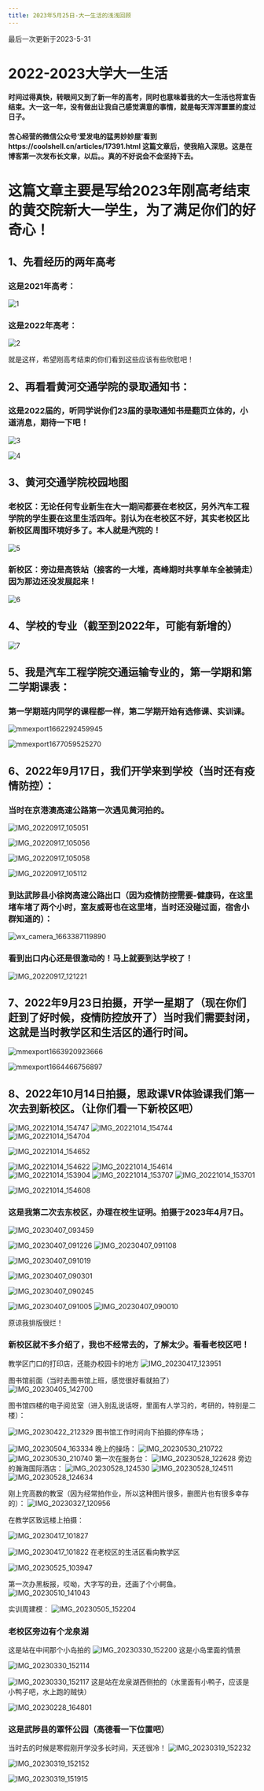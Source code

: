 ```yaml
---
title: 2023年5月25日-大一生活的浅浅回顾
---
```

最后一次更新于2023-5-31

# 2022-2023大学大一生活

#### 时间过得真快，转眼间又到了新一年的高考，同时也意味着我的大一生活也将宣告结束。大一这一年，没有做出让我自己感觉满意的事情，就是每天浑浑噩噩的度过日子。
#### 苦心经营的微信公众号‘爱发电的猛男妙妙屋’看到https://coolshell.cn/articles/17391.html 这篇文章后，使我陷入深思。这是在博客第一次发布长文章，以后。。真的不好说会不会坚持下去。

# 这篇文章主要是写给2023年刚高考结束的黄交院新大一学生，为了满足你们的好奇心！

## 1、先看经历的两年高考

### 这是2021年高考：
![1](https://github.com/humengofchina/mengnanBlog/assets/99729216/b908abf2-153d-401a-ae8c-23b470d227fb)



### 这是2022年高考：

![2](https://github.com/humengofchina/mengnanBlog/assets/99729216/b6ed2a27-52fa-4de6-beea-87f1d77023f3)


就是这样，希望刚高考结束的你们看到这些应该有些欣慰吧！

## 2、再看看黄河交通学院的录取通知书：

### 这是2022届的，听同学说你们23届的录取通知书是翻页立体的，小道消息，期待一下吧！

![3](https://github.com/humengofchina/mengnanBlog/assets/99729216/d67dee77-f53b-48c7-a579-180b1856169f)


![4](https://github.com/humengofchina/mengnanBlog/assets/99729216/682c15e7-a824-49f0-a5e8-0e6498661d49)


## 3、黄河交通学院校园地图

### 老校区：无论任何专业新生在大一期间都要在老校区，另外汽车工程学院的学生要在这里生活四年。别认为在老校区不好，其实老校区比新校区周围环境好多了。本人就是汽院的！


![5](https://github.com/humengofchina/mengnanBlog/assets/99729216/5d9413e5-07ef-4705-9f20-8435dcaca9a3)

### 新校区：旁边是高铁站（接客的一大堆，高峰期时共享单车全被骑走）因为那边还没发展起来！


![6](https://github.com/humengofchina/mengnanBlog/assets/99729216/7601602a-7589-4d2b-98cd-86f020bed509)

## 4、学校的专业（截至到2022年，可能有新增的）

![7](https://github.com/humengofchina/mengnanBlog/assets/99729216/12e3eb01-7ebf-41bd-b769-2d558b8551d8)

## 5、我是汽车工程学院交通运输专业的，第一学期和第二学期课表：
### 第一学期班内同学的课程都一样，第二学期开始有选修课、实训课。

![mmexport1662292459945](https://github.com/humengofchina/mengnanBlog/assets/99729216/68149ef4-418a-4a8f-b040-c6cf7b934faf)

![mmexport1677059525270](https://github.com/humengofchina/mengnanBlog/assets/99729216/df13c737-5513-4229-a358-ae999f2e565e)

## 6、2022年9月17日，我们开学来到学校（当时还有疫情防控）：
### 当时在京港澳高速公路第一次遇见黄河拍的。

![IMG_20220917_105051](https://github.com/humengofchina/mengnanBlog/assets/99729216/4f9d7b68-57f1-4dc3-86f8-cab90df727f2)

![IMG_20220917_105056](https://github.com/humengofchina/mengnanBlog/assets/99729216/6ce70ab1-ecd3-41a0-aac8-069158fa5844)

![IMG_20220917_105058](https://github.com/humengofchina/mengnanBlog/assets/99729216/0d6f1a63-ab57-4c27-958a-4eefea78b56d)

![IMG_20220917_105112](https://github.com/humengofchina/mengnanBlog/assets/99729216/a43b239f-e1f2-4f23-9e52-1dfd9fbb7b1e)

### 到达武陟县小徐岗高速公路出口（因为疫情防控需要-健康码，在这里堵车堵了两个小时，室友威哥也在这里堵，当时还没碰过面，宿舍小群知道的）：

![wx_camera_1663387119890](https://github.com/humengofchina/mengnanBlog/assets/99729216/bb86cfef-6313-4eed-85f2-10ebbf5a127b)

### 看到出口内心还是很激动的！马上就要到达学校了！

![IMG_20220917_121221](https://github.com/humengofchina/mengnanBlog/assets/99729216/082486bf-12ba-4af7-bd91-0ec874efa210)

## 7、2022年9月23日拍摄，开学一星期了（现在你们赶到了好时候，疫情防控放开了）当时我们需要封闭，这就是当时教学区和生活区的通行时间。

![mmexport1663920923666](https://github.com/humengofchina/mengnanBlog/assets/99729216/09e02e71-a594-44a6-8525-85d25eb0e623)

![mmexport1664466756897](https://github.com/humengofchina/mengnanBlog/assets/99729216/1c2fe768-3d39-4775-8a2d-182ec919da51)

## 8、2022年10月14日拍摄，思政课VR体验课我们第一次去到新校区。（让你们看一下新校区吧）

![IMG_20221014_154747](https://github.com/humengofchina/mengnanBlog/assets/99729216/e7d669ee-b39c-488c-8c63-ea0d4c94cd38)
![IMG_20221014_154744](https://github.com/humengofchina/mengnanBlog/assets/99729216/7f8ce8b3-8e1a-4d52-8967-2fea29365232)
![IMG_20221014_154704](https://github.com/humengofchina/mengnanBlog/assets/99729216/02e4ecd4-c687-4005-b68c-a3d14ff83738)

![IMG_20221014_154652](https://github.com/humengofchina/mengnanBlog/assets/99729216/f251851f-3d60-4eee-af0d-0329a5baf33c)


![IMG_20221014_154622](https://github.com/humengofchina/mengnanBlog/assets/99729216/f9004f3d-9fad-4e6b-a368-8025c35cb54f)
![IMG_20221014_154614](https://github.com/humengofchina/mengnanBlog/assets/99729216/fd4a25f7-b211-4506-8084-fcbaf0e97bf0)
![IMG_20221014_153904](https://github.com/humengofchina/mengnanBlog/assets/99729216/a975c8c9-25c2-4e75-8e19-7eecd29b415f)
![IMG_20221014_153707](https://github.com/humengofchina/mengnanBlog/assets/99729216/16375c45-707f-4414-8902-c8fe1137871d)
![IMG_20221014_153701](https://github.com/humengofchina/mengnanBlog/assets/99729216/1d48e802-3205-4e0f-9f35-e7dba0d2e0ce)


![IMG_20221014_154608](https://github.com/humengofchina/mengnanBlog/assets/99729216/f676b932-d711-4d99-9289-cc62cacda50d)

### 这是我第二次去东校区，办理在校生证明。拍摄于2023年4月7日。


![IMG_20230407_093459](https://github.com/humengofchina/mengnanBlog/assets/99729216/63828606-098f-4006-b50e-f7c6acbc3d1c)


![IMG_20230407_091226](https://github.com/humengofchina/mengnanBlog/assets/99729216/568c894a-6731-4d57-b533-7cde7847a659)
![IMG_20230407_091108](https://github.com/humengofchina/mengnanBlog/assets/99729216/80034db3-9c92-413a-bf02-09af888af2c0)


![IMG_20230407_091019](https://github.com/humengofchina/mengnanBlog/assets/99729216/9a812340-19d1-4599-a146-e27dd16be0c7)

![IMG_20230407_090301](https://github.com/humengofchina/mengnanBlog/assets/99729216/f0b8e455-f87b-468a-9a12-2b8c612890cf)


![IMG_20230407_090245](https://github.com/humengofchina/mengnanBlog/assets/99729216/bb3476d0-1dfb-4f78-8974-b2cf89751ec7)

![IMG_20230407_091005](https://github.com/humengofchina/mengnanBlog/assets/99729216/412910e2-232f-486e-bcbc-ea72c08f3a9f)
![IMG_20230407_090010](https://github.com/humengofchina/mengnanBlog/assets/99729216/186c83b8-9812-4740-9379-0e23378648bd)

原谅我排版很烂！
### 新校区就不多介绍了，我也不经常去的，了解太少。看看老校区吧！
教学区门口的打印店，还能办校园卡的地方
![IMG_20230417_123951](https://github.com/humengofchina/mengnanBlog/assets/99729216/6c08036a-9135-40d7-aed1-5f1d9c1167b4)

图书馆前面（当时去图书馆上班，感觉很好看就拍了）
![IMG_20230405_142700](https://github.com/humengofchina/mengnanBlog/assets/99729216/c68e73ac-ac9a-4865-a50c-4e985591b50d)

图书馆四楼的电子阅览室（进入别乱说话呀，里面有人学习的，考研的，特别是二楼）：

![IMG_20230422_212329](https://github.com/humengofchina/mengnanBlog/assets/99729216/b35f121b-5820-451b-adec-9586d0721c40)
图书馆工作时间向下拍摄的停车场；

![IMG_20230504_163334](https://github.com/humengofchina/mengnanBlog/assets/99729216/a4dad757-fe95-4115-934a-4d2b769d81a5)
晚上的操场：
![IMG_20230530_210722](https://github.com/humengofchina/mengnanBlog/assets/99729216/1694c0c2-9db1-458a-9f19-4ce74a8237de)
![IMG_20230530_210740](https://github.com/humengofchina/mengnanBlog/assets/99729216/021166d4-360e-45d4-aec6-3f362e24888e)
第一次在服务台：
![IMG_20230528_122628](https://github.com/humengofchina/mengnanBlog/assets/99729216/ccf3e6ff-597f-44e9-8416-863ecd4970d9)
旁边的瀚海国际酒店：
![IMG_20230528_124530](https://github.com/humengofchina/mengnanBlog/assets/99729216/3bfaaaa1-d203-4cfb-807a-50c44e5ee389)
![IMG_20230528_124511](https://github.com/humengofchina/mengnanBlog/assets/99729216/d217264d-d5b6-4147-bb76-e0e1115cbcf6)
![IMG_20230528_124634](https://github.com/humengofchina/mengnanBlog/assets/99729216/06d3cccf-fbc5-44a3-b455-6dbf890af451)

刚上完高数的教室（因为经常拍作业，所以这种图片很多，删图片也有很多幸存的）：
![IMG_20230327_120956](https://github.com/humengofchina/mengnanBlog/assets/99729216/60d2bd3a-597d-48fb-bce3-532cb580210b)

在教学区致远楼上拍摄：

![IMG_20230417_101827](https://github.com/humengofchina/mengnanBlog/assets/99729216/9e89e491-7455-4b15-97c9-f9d1c4e735bf)

![IMG_20230417_101822](https://github.com/humengofchina/mengnanBlog/assets/99729216/8b8f50a7-6841-403d-979d-d9c4c8a9f544)
在老校区的生活区看向教学区

![IMG_20230525_103947](https://github.com/humengofchina/mengnanBlog/assets/99729216/3fe44056-b0a2-4612-bbc2-7f4427f54d4f)

第一次办黑板报，哎呦，大字写的丑，还画了个小鳄鱼。
![IMG_20230510_141043](https://github.com/humengofchina/mengnanBlog/assets/99729216/0e43d402-bbf8-4525-93b5-a543ded1727d)


实训周建模：
![IMG_20230505_152204](https://github.com/humengofchina/mengnanBlog/assets/99729216/0ddfee0d-5154-4916-bebe-d4c823ca7172)

### 老校区旁边有个龙泉湖
这是站在中间那个小岛拍的
![IMG_20230330_152200](https://github.com/humengofchina/mengnanBlog/assets/99729216/b7df0544-b859-449e-ba3f-7dad004cdccd)
这是小岛里面的情景

![IMG_20230330_152114](https://github.com/humengofchina/mengnanBlog/assets/99729216/9b25e9af-fc57-482b-bd82-8716f69daf15)

![IMG_20230330_152117](https://github.com/humengofchina/mengnanBlog/assets/99729216/15a48893-3e90-46ea-84e8-8993dd54c2fd)
这是站在龙泉湖西侧拍的（水里面有小鸭子，应该是小鸭子吧，水上跑的贼快）

![IMG_20230228_164801](https://github.com/humengofchina/mengnanBlog/assets/99729216/23302fa8-f063-4874-8574-b971ca4d6399)

### 这是武陟县的覃怀公园（高德看一下位置吧）
当时去的时候是寒假刚开学没多长时间，天还很冷！
![IMG_20230319_152232](https://github.com/humengofchina/mengnanBlog/assets/99729216/6a282e4e-a37a-4c0e-9fd4-6ad6e22f78fb)

![IMG_20230319_152152](https://github.com/humengofchina/mengnanBlog/assets/99729216/640f001f-33dc-46f1-9d39-a45168274b31)

![IMG_20230319_151915](https://github.com/humengofchina/mengnanBlog/assets/99729216/b6a6b8e4-466d-4060-8a81-0446c637d73f)





